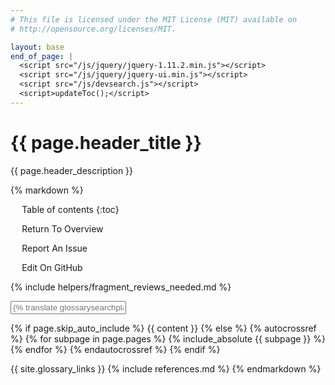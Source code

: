 ```yaml
---
# This file is licensed under the MIT License (MIT) available on
# http://opensource.org/licenses/MIT.

layout: base
end_of_page: |
  <script src="/js/jquery/jquery-1.11.2.min.js"></script>
  <script src="/js/jquery/jquery-ui.min.js"></script>
  <script src="/js/devsearch.js"></script>
  <script>updateToc();</script>
---
```

<link rel="stylesheet" href="/css/jquery-ui.min.css">

<h1>{{ page.header_title }}</h1>
<p class="summary">{{ page.header_description }}</p>

{% markdown %}
<div markdown="1" id="toc" class="toc"><div markdown="1">

* Table of contents
{:toc}

<ul class="goback"><li><a href="/en/developer-documentation">Return To Overview</a></li></ul>
<ul class="reportissue"><li><a href="https://github.com/bitcoin-dot-org/bitcoin.org/issues/new" onmouseover="updateIssue(event);">Report An Issue</a></li></ul>
<ul class="editsource"><li><a href="https://github.com/bitcoin-dot-org/bitcoin.org/tree/master/_includes" onmouseover="updateSource(event);">Edit On GitHub</a></li></ul>

</div></div>
<div markdown="1" class="toccontent">

{% include helpers/fragment_reviews_needed.md %}

<input id="glossary_term" class="glossary_term" placeholder="{% translate glossarysearchplaceholder developer-documentation %}">

{% if page.skip_auto_include %}
{{ content }}
{% else %}
{% autocrossref %}
{% for subpage in page.pages %}
{% include_absolute {{ subpage }} %}
{% endfor %}
{% endautocrossref %}
{% endif %}

{{ site.glossary_links }}
{% include references.md %}
{% endmarkdown %}

</div>

